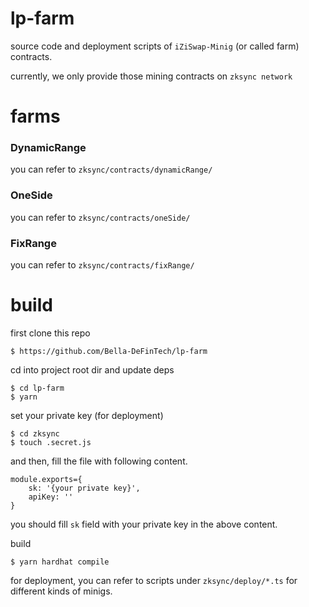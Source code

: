 # lp-farm

source code and deployment scripts of `iZiSwap-Minig` (or called farm) contracts.

currently, we only provide those mining contracts on `zksync network`


# farms

### DynamicRange

you can refer to `zksync/contracts/dynamicRange/`

### OneSide

you can refer to `zksync/contracts/oneSide/`

### FixRange

you can refer to `zksync/contracts/fixRange/`

# build

first clone this repo

```
$ https://github.com/Bella-DeFinTech/lp-farm
```

cd into project root dir and update deps

```
$ cd lp-farm
$ yarn
```

set your private key (for deployment)

```
$ cd zksync
$ touch .secret.js
```
and then, fill the file with following content.

```
module.exports={
    sk: '{your private key}',
    apiKey: ''
}
```
you should fill `sk` field with your private key in the above content.

build

```
$ yarn hardhat compile
```

for deployment, you can refer to scripts under `zksync/deploy/*.ts` for different kinds of minigs.

